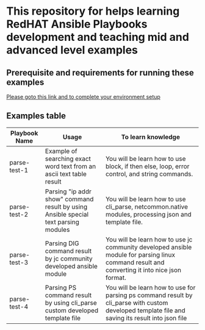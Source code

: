 # This repository for helps learning RedHAT Ansible Playbooks development and teaching mid and advanced level examples

## Prerequisite and requirements for running these examples

[Please goto this link and to complete your environment setup](https://github.com/baasandorj/playbooks/blob/master/module_utils/README.md)

## Examples table

|Playbook Name|Usage|To learn knowledge|
|---|---|---|
|parse-test-1|Example of searching exact word text from an ascii text table result|You will be learn how to use block, if then else, loop, error control, and string commands.|
|parse-test-2|Parsing "ip addr show" command result by using Ansible special text parsing modules|You will be learn how to use cli_parse, netcommon.native modules, processing json and template file.|
|parse-test-3|Parsing DIG command result by jc community developed ansible module|You will be learn how to use jc community developed ansible module for parsing linux command result and converting it into nice json format.|
|parse-test-4|Parsing PS command result by using cli_parse custom developed template file|You will be learn how to use for parsing ps command result by cli_parse with custom developed template file and saving its result into json file|
